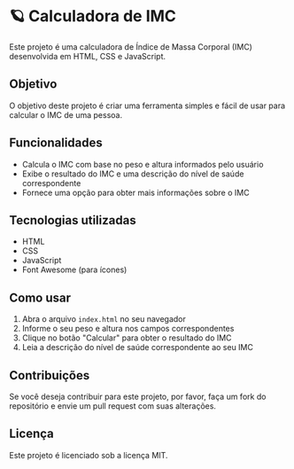 # 🪐 Calculadora de IMC

Este projeto é uma calculadora de Índice de Massa Corporal (IMC) desenvolvida em HTML, CSS e JavaScript.

## Objetivo

O objetivo deste projeto é criar uma ferramenta simples e fácil de usar para calcular o IMC de uma pessoa.

## Funcionalidades

* Calcula o IMC com base no peso e altura informados pelo usuário
* Exibe o resultado do IMC e uma descrição do nível de saúde correspondente
* Fornece uma opção para obter mais informações sobre o IMC

## Tecnologias utilizadas

* HTML
* CSS
* JavaScript
* Font Awesome (para ícones)

## Como usar

1. Abra o arquivo `index.html` no seu navegador
2. Informe o seu peso e altura nos campos correspondentes
3. Clique no botão "Calcular" para obter o resultado do IMC
4. Leia a descrição do nível de saúde correspondente ao seu IMC

## Contribuições

Se você deseja contribuir para este projeto, por favor, faça um fork do repositório e envie um pull request com suas alterações.

## Licença

Este projeto é licenciado sob a licença MIT.

